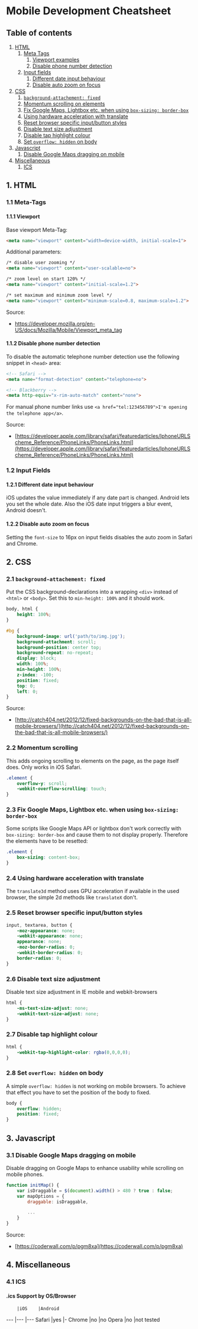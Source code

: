 # Mobile Development Cheatsheet

## Table of contents

1. [HTML](#html)
    1. [Meta Tags](#meta)
        1. [Viewport examples](#meta-viewport)
        2. [Disable phone number detection](#meta-phone-number-detection)
    2. [Input fields](#input)
        1. [Different date input behaviour](#input-date)
        2. [Disable auto zoom on focus](#input-zoom)
2. [CSS](#css)
    1. [`background-attachement: fixed`](#background-fixed)
    2. [Momentum scrolling on elements](#momentum-scrolling)
    3. [Fix Google Maps, Lightbox etc. when using `box-sizing: border-box`](#border-box)
    4. [Using hardware acceleration with translate](#translate)
	5. [Reset browser specific input/button styles](#input-styles)
	6. [Disable text size adjustment](#text-adjust)
	7. [Disable tap highlight colour](#tap-color)
    8. [Set `overflow: hidden` on body](#overflow-hidden)
3. [Javascript](#js)
    1. [Disable Google Maps dragging on mobile](#maps-dragging)
4. [Miscellaneous](#misc)
    1. [ICS](#ics)

## <a name="html"></a>1. HTML

### <a name="meta"></a>1.1 Meta-Tags

#### <a name="meta-viewport"></a>1.1.1 Viewport

Base viewport Meta-Tag:
```HTML
<meta name="viewport" content="width=device-width, initial-scale=1">
```

Additional parameters:
```HTML
/* disable user zooming */
<meta name="viewport" content="user-scalable=no">

/* zoom level on start 120% */
<meta name="viewport" content="initial-scale=1.2">

/* set maximum and minimum zoom level */
<meta name="viewport" content="minimum-scale=0.8, maximum-scale=1.2">
```

Source:
- https://developer.mozilla.org/en-US/docs/Mozilla/Mobile/Viewport_meta_tag

#### <a name="meta-phone-number-detection"></a>1.1.2 Disable phone number detection

To disable the automatic telephone number detection use the following snippet in `<head>` area:

```HTML
<!-- Safari -->
<meta name="format-detection" content="telephone=no">

<!-- Blackberry -->
<meta http-equiv="x-rim-auto-match" content="none">
```

For manual phone number links use `<a href="tel:123456789">I'm opening the telephone app</a>`.

Source:
- [https://developer.apple.com/library/safari/featuredarticles/IphoneURLScheme_Reference/PhoneLinks/PhoneLinks.html](https://developer.apple.com/library/safari/featuredarticles/IphoneURLScheme_Reference/PhoneLinks/PhoneLinks.html)

### <a name="input"></a>1.2 Input Fields

#### <a name="input-date"></a>1.2.1 Different date input behaviour

iOS updates the value immediately if any date part is changed. Android lets you set the whole date. Also the iOS date input triggers a blur event, Android doesn't.

#### <a name="input-zoom"></a>1.2.2 Disable auto zoom on focus

Setting the `font-size` to 16px on input fields disables the auto zoom in Safari and Chrome.

## <a name="css"></a>2. CSS

### <a name="background-fixed"></a>2.1 `background-attachement: fixed`

Put the CSS background-declarations into a wrapping `<div>` instead of `<html>` or `<body>`. Set this to `min-height: 100%` and it should work.

```CSS
body, html {
	height: 100%;
}

#bg {
	background-image: url('path/to/img.jpg');
	background-attachment: scroll;
	background-position: center top;
	background-repeat: no-repeat;
	display: block;
	width: 100%;
	min-height: 100%;
	z-index: -100;
	position: fixed;
	top: 0;
	left: 0;
}

```

Source:
- [http://catch404.net/2012/12/fixed-backgrounds-on-the-bad-that-is-all-mobile-browsers/](http://catch404.net/2012/12/fixed-backgrounds-on-the-bad-that-is-all-mobile-browsers/)

### <a name="momentum-scrolling"></a>2.2 Momentum scrolling

This adds ongoing scrolling to elements on the page, as the page itself does. Only works in iOS Safari.

```CSS
.element {
	overflow-y: scroll;
	-webkit-overflow-scrolling: touch;
}
```

### <a name="border-box"></a>2.3 Fix Google Maps, Lightbox etc. when using `box-sizing: border-box`

Some scripts like Google Maps API or lightbox don't work correctly with `box-sizing: border-box` and cause them to not display properly. Therefore the elements have to be resetted:

```CSS
.element {
	box-sizing: content-box;
}
```

### <a name="translate"></a>2.4 Using hardware acceleration with translate

The ```translate3d``` method uses GPU acceleration if available in the used browser, the simple 2d methods like ```translateX``` don't.

### <a name="input-styles"></a>2.5 Reset browser specific input/button styles

```CSS
input, textarea, button {
    -moz-appearance: none;
    -webkit-appearance: none;
    appearance: none;
    -moz-border-radius: 0;
    -webkit-border-radius: 0;
    border-radius: 0;
}
```

### <a name="text-adjust"></a>2.6 Disable text size adjustment

Disable text size adjustment in IE mobile and webkit-browsers

```CSS
html {
	-ms-text-size-adjust: none;
    -webkit-text-size-adjust: none;
}
```

### <a name="tap-highlight"></a>2.7 Disable tap highlight colour

```CSS
html {
	-webkit-tap-highlight-color: rgba(0,0,0,0);
}
```

### <a name="overflow-hidden"></a>2.8 Set `overflow: hidden` on body

A simple `overflow: hidden` is not working on mobile browsers. To achieve that effect you have to set the position of the body to fixed.

```CSS
body {
    overflow: hidden;
    position: fixed;
}
```

## <a name="js"></a>3. Javascript

### <a name="maps-dragging"></a>3.1 Disable Google Maps dragging on mobile

Disable dragging on Google Maps to enhance usability while scrolling on mobile phones.

```Javascript
function initMap() {
    var isDraggable = $(document).width() > 480 ? true : false;
    var mapOptions = {
        draggable: isDraggable,

        ...
    }
}
```

Source:
- [https://coderwall.com/p/pgm8xa](https://coderwall.com/p/pgm8xa)

## <a name="misc"></a>4. Miscellaneous

### <a name="ics"></a>4.1 ICS

#### .ics Support by OS/Browser ####
		|iOS	|Android
---		|---	|---
Safari	|yes	|-
Chrome	|no		|no
Opera	|no		|not tested
